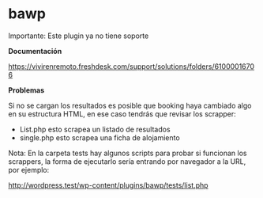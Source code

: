 # bawp

Importante: Este plugin ya no tiene soporte

**Documentación**

https://vivirenremoto.freshdesk.com/support/solutions/folders/61000016706

**Problemas**

Si no se cargan los resultados es posible que booking haya cambiado algo en su estructura HTML, en ese caso tendrás que revisar los scrapper:

- List.php esto scrapea un listado de resultados
- single.php esto scrapea una ficha de alojamiento

Nota: En la carpeta tests hay algunos scripts para probar si funcionan los scrappers, la forma de ejecutarlo sería entrando por navegador a la URL, por ejemplo:

http://wordpress.test/wp-content/plugins/bawp/tests/list.php
